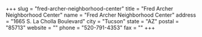 +++
slug = "fred-archer-neighborhood-center"
title = "Fred Archer Neighborhood Center"
name = "Fred Archer Neighborhood Center"
address = "1665 S. La Cholla Boulevard"
city = "Tucson"
state = "AZ"
postal = "85713"
website = ""
phone = "520-791-4353"
fax = ""
+++
